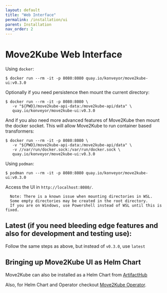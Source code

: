 ```yaml
---
layout: default
title: "Web Interface"
permalink: /installation/ui
parent: Installation
nav_order: 2
---
```


# Move2Kube Web Interface

Using `docker`:

```shell
$ docker run --rm -it -p 8080:8080 quay.io/konveyor/move2kube-ui:v0.3.0
```

Optionally if you need persistence then mount the current directory:

```shell
$ docker run --rm -it -p 8080:8080 \
   -v "${PWD}/move2kube-api-data:/move2kube-api/data" \
   quay.io/konveyor/move2kube-ui:v0.3.0
```

And if you also need more advanced features of Move2Kube then mount the docker socket. This will allow Move2Kube to run container based transformers:

```shell
$ docker run --rm -it -p 8080:8080 \
   -v "${PWD}/move2kube-api-data:/move2kube-api/data" \
   -v //var/run/docker.sock:/var/run/docker.sock \
   quay.io/konveyor/move2kube-ui:v0.3.0
```

Using `podman`:

```shell
$ podman run --rm -it -p 8080:8080 quay.io/konveyor/move2kube-ui:v0.3.0
```

Access the UI in `http://localhost:8080/`.

   >
      Note: There is a known issue when mounting directories in WSL.  
      Some empty directories may be created in the root directory.  
      If you are on Windows, use Powershell instead of WSL until this is fixed.

## Latest (if you need bleeding edge features and also for development and testing use):

Follow the same steps as above, but instead of `v0.3.0`, use `latest`

## Bringing up Move2Kube UI as Helm Chart  

Move2Kube can also be installed as a Helm Chart from [ArtifactHub](https://artifacthub.io/packages/helm/move2kube/move2kube/0.3.0?modal=install)

Also, for Helm Chart and Operator checkout [Move2Kube Operator](https://github.com/konveyor/move2kube-operator).
